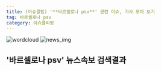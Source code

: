 ```yaml
---
title: (이슈클립) '**바르셀로나 psv**' 관련 이슈, 기사 모아 보기
tag: 바르셀로나 psv
category: 이슈클리핑
---
```

![wordcloud](https://s3.ap-northeast-2.amazonaws.com/lyrics101-wordcloud/2018-09-19-1537291552.png)
![news_img](https://user-images.githubusercontent.com/42597476/44507050-1206f400-a6e4-11e8-8d98-7ffbfebb353f.png)
## **'**바르셀로나 psv**'** 뉴스속보 검색결과

